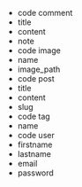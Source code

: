 - code comment
- title
- content
- note
- code image
- name
- image_path
- code post
- title
- content
- slug
- code tag
- name
- code user
- firstname
- lastname
- email
- password